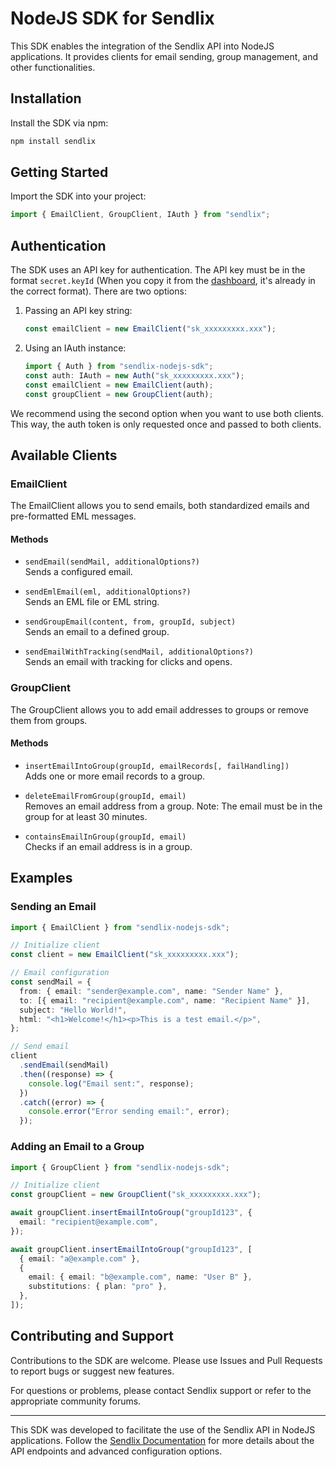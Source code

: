 # NodeJS SDK for Sendlix

This SDK enables the integration of the Sendlix API into NodeJS applications. It provides clients for email sending, group management, and other functionalities.

## Installation

Install the SDK via npm:

```bash
npm install sendlix
```

## Getting Started

Import the SDK into your project:

```typescript
import { EmailClient, GroupClient, IAuth } from "sendlix";
```

## Authentication

The SDK uses an API key for authentication. The API key must be in the format `secret.keyId` (When you copy it from the [dashboard](https://sendlix.com/en/dashbord/api-key), it's already in the correct format). There are two options:

1. Passing an API key string:

   ```typescript
   const emailClient = new EmailClient("sk_xxxxxxxxx.xxx");
   ```

2. Using an IAuth instance:
   ```typescript
   import { Auth } from "sendlix-nodejs-sdk";
   const auth: IAuth = new Auth("sk_xxxxxxxxx.xxx");
   const emailClient = new EmailClient(auth);
   const groupClient = new GroupClient(auth);
   ```

We recommend using the second option when you want to use both clients. This way, the auth token is only requested once and passed to both clients.

## Available Clients

### EmailClient

The EmailClient allows you to send emails, both standardized emails and pre-formatted EML messages.

#### Methods

- `sendEmail(sendMail, additionalOptions?)`  
  Sends a configured email.

- `sendEmlEmail(eml, additionalOptions?)`  
  Sends an EML file or EML string.

- `sendGroupEmail(content, from, groupId, subject)`  
  Sends an email to a defined group.

- `sendEmailWithTracking(sendMail, additionalOptions?)`  
  Sends an email with tracking for clicks and opens.

### GroupClient

The GroupClient allows you to add email addresses to groups or remove them from groups.

#### Methods

- `insertEmailIntoGroup(groupId, emailRecords[, failHandling])`  
  Adds one or more email records to a group.

- `deleteEmailFromGroup(groupId, email)`  
  Removes an email address from a group. Note: The email must be in the group for at least 30 minutes.
- `containsEmailInGroup(groupId, email)`  
  Checks if an email address is in a group.

## Examples

### Sending an Email

```typescript
import { EmailClient } from "sendlix-nodejs-sdk";

// Initialize client
const client = new EmailClient("sk_xxxxxxxxx.xxx");

// Email configuration
const sendMail = {
  from: { email: "sender@example.com", name: "Sender Name" },
  to: [{ email: "recipient@example.com", name: "Recipient Name" }],
  subject: "Hello World!",
  html: "<h1>Welcome!</h1><p>This is a test email.</p>",
};

// Send email
client
  .sendEmail(sendMail)
  .then((response) => {
    console.log("Email sent:", response);
  })
  .catch((error) => {
    console.error("Error sending email:", error);
  });
```

### Adding an Email to a Group

```typescript
import { GroupClient } from "sendlix-nodejs-sdk";

// Initialize client
const groupClient = new GroupClient("sk_xxxxxxxxx.xxx");

await groupClient.insertEmailIntoGroup("groupId123", {
  email: "recipient@example.com",
});

await groupClient.insertEmailIntoGroup("groupId123", [
  { email: "a@example.com" },
  {
    email: { email: "b@example.com", name: "User B" },
    substitutions: { plan: "pro" },
  },
]);
```

## Contributing and Support

Contributions to the SDK are welcome. Please use Issues and Pull Requests to report bugs or suggest new features.

For questions or problems, please contact Sendlix support or refer to the appropriate community forums.

---

This SDK was developed to facilitate the use of the Sendlix API in NodeJS applications. Follow the [Sendlix Documentation](https://docs.sendlix.com) for more details about the API endpoints and advanced configuration options.
